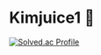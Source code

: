 # Kimjuice1 🙂

[![Solved.ac Profile](http://mazassumnida.wtf/api/v2/generate_badge?boj=백준아이디)](https://solved.ac/rla2025063/)

